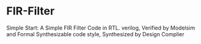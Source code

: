 # FIR-Filter
Simple Start: 
A Simple FIR Filter
Code in RTL. verilog, Verified by Modelsim and Formal
Synthesizable code style, Synthesized by Design Complier
